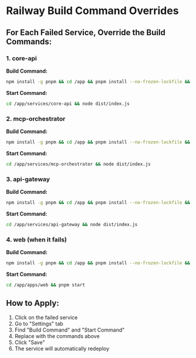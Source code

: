 # Railway Build Command Overrides

## For Each Failed Service, Override the Build Commands:

### 1. core-api
**Build Command:**
```bash
npm install -g pnpm && cd /app && pnpm install --no-frozen-lockfile && pnpm --filter @modern-erp/database generate && pnpm build --filter @modern-erp/core-api
```

**Start Command:**
```bash
cd /app/services/core-api && node dist/index.js
```

### 2. mcp-orchestrator
**Build Command:**
```bash
npm install -g pnpm && cd /app && pnpm install --no-frozen-lockfile && pnpm build --filter @modern-erp/mcp-orchestrator
```

**Start Command:**
```bash
cd /app/services/mcp-orchestrator && node dist/index.js
```

### 3. api-gateway
**Build Command:**
```bash
npm install -g pnpm && cd /app && pnpm install --no-frozen-lockfile && pnpm build --filter @modern-erp/api-gateway
```

**Start Command:**
```bash
cd /app/services/api-gateway && node dist/index.js
```

### 4. web (when it fails)
**Build Command:**
```bash
npm install -g pnpm && cd /app && pnpm install --no-frozen-lockfile && pnpm build --filter @modern-erp/web
```

**Start Command:**
```bash
cd /app/apps/web && pnpm start
```

## How to Apply:
1. Click on the failed service
2. Go to "Settings" tab
3. Find "Build Command" and "Start Command"
4. Replace with the commands above
5. Click "Save"
6. The service will automatically redeploy